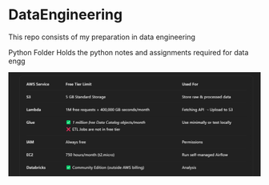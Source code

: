 # DataEngineering

This repo consists of my preparation in data engineering

Python Folder
Holds the python notes and assignments required for data engg

![alt text](image.png)